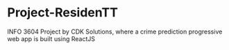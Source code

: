 # Project-ResidenTT
INFO 3604 Project by CDK Solutions, where a crime prediction progressive web app is built using ReactJS
